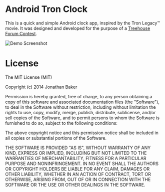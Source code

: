 # Android Tron Clock

This is a quick and simple Android clock app, inspired by the Tron Legacy™ movie. It was designed and developed for the purpose of a [Treehouse Forum Contest](https://teamtreehouse.com/forum/forum-contest-build-an-android-clock-app-2).

![Demo Screenshot](http://f.cl.ly/items/2g3g2I0P3E0Z152h3G2q/output_optimized.gif)

# License
The MIT License (MIT)

Copyright (c) 2014 Jonathan Baker

Permission is hereby granted, free of charge, to any person obtaining a copy
of this software and associated documentation files (the "Software"), to deal
in the Software without restriction, including without limitation the rights
to use, copy, modify, merge, publish, distribute, sublicense, and/or sell
copies of the Software, and to permit persons to whom the Software is
furnished to do so, subject to the following conditions:

The above copyright notice and this permission notice shall be included in all
copies or substantial portions of the Software.

THE SOFTWARE IS PROVIDED "AS IS", WITHOUT WARRANTY OF ANY KIND, EXPRESS OR
IMPLIED, INCLUDING BUT NOT LIMITED TO THE WARRANTIES OF MERCHANTABILITY,
FITNESS FOR A PARTICULAR PURPOSE AND NONINFRINGEMENT. IN NO EVENT SHALL THE
AUTHORS OR COPYRIGHT HOLDERS BE LIABLE FOR ANY CLAIM, DAMAGES OR OTHER
LIABILITY, WHETHER IN AN ACTION OF CONTRACT, TORT OR OTHERWISE, ARISING FROM,
OUT OF OR IN CONNECTION WITH THE SOFTWARE OR THE USE OR OTHER DEALINGS IN THE
SOFTWARE.
